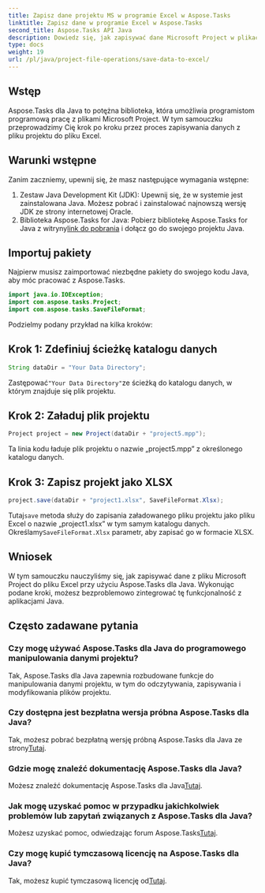 ```yaml
---
title: Zapisz dane projektu MS w programie Excel w Aspose.Tasks
linktitle: Zapisz dane w programie Excel w Aspose.Tasks
second_title: Aspose.Tasks API Java
description: Dowiedz się, jak zapisywać dane Microsoft Project w plikach Excel przy użyciu Aspose.Tasks dla Java. Łatwa integracja dla programistów Java.
type: docs
weight: 19
url: /pl/java/project-file-operations/save-data-to-excel/
---
```

## Wstęp
Aspose.Tasks dla Java to potężna biblioteka, która umożliwia programistom programową pracę z plikami Microsoft Project. W tym samouczku przeprowadzimy Cię krok po kroku przez proces zapisywania danych z pliku projektu do pliku Excel.
## Warunki wstępne
Zanim zaczniemy, upewnij się, że masz następujące wymagania wstępne:
1. Zestaw Java Development Kit (JDK): Upewnij się, że w systemie jest zainstalowana Java. Możesz pobrać i zainstalować najnowszą wersję JDK ze strony internetowej Oracle.
2.  Biblioteka Aspose.Tasks for Java: Pobierz bibliotekę Aspose.Tasks for Java z witryny[link do pobrania](https://releases.aspose.com/tasks/java/) i dołącz go do swojego projektu Java.

## Importuj pakiety
Najpierw musisz zaimportować niezbędne pakiety do swojego kodu Java, aby móc pracować z Aspose.Tasks.
```java
import java.io.IOException;
import com.aspose.tasks.Project;
import com.aspose.tasks.SaveFileFormat;
```

Podzielmy podany przykład na kilka kroków:
## Krok 1: Zdefiniuj ścieżkę katalogu danych
```java
String dataDir = "Your Data Directory";
```
 Zastępować`"Your Data Directory"`ze ścieżką do katalogu danych, w którym znajduje się plik projektu.
## Krok 2: Załaduj plik projektu
```java
Project project = new Project(dataDir + "project5.mpp");
```
Ta linia kodu ładuje plik projektu o nazwie „project5.mpp” z określonego katalogu danych.
## Krok 3: Zapisz projekt jako XLSX
```java
project.save(dataDir + "project1.xlsx", SaveFileFormat.Xlsx);
```
 Tutaj`save` metoda służy do zapisania załadowanego pliku projektu jako pliku Excel o nazwie „project1.xlsx” w tym samym katalogu danych. Określamy`SaveFileFormat.Xlsx` parametr, aby zapisać go w formacie XLSX.

## Wniosek
W tym samouczku nauczyliśmy się, jak zapisywać dane z pliku Microsoft Project do pliku Excel przy użyciu Aspose.Tasks dla Java. Wykonując podane kroki, możesz bezproblemowo zintegrować tę funkcjonalność z aplikacjami Java.
## Często zadawane pytania
### Czy mogę używać Aspose.Tasks dla Java do programowego manipulowania danymi projektu?
Tak, Aspose.Tasks dla Java zapewnia rozbudowane funkcje do manipulowania danymi projektu, w tym do odczytywania, zapisywania i modyfikowania plików projektu.
### Czy dostępna jest bezpłatna wersja próbna Aspose.Tasks dla Java?
 Tak, możesz pobrać bezpłatną wersję próbną Aspose.Tasks dla Java ze strony[Tutaj](https://releases.aspose.com/).
### Gdzie mogę znaleźć dokumentację Aspose.Tasks dla Java?
Możesz znaleźć dokumentację Aspose.Tasks dla Java[Tutaj](https://reference.aspose.com/tasks/java/).
### Jak mogę uzyskać pomoc w przypadku jakichkolwiek problemów lub zapytań związanych z Aspose.Tasks dla Java?
 Możesz uzyskać pomoc, odwiedzając forum Aspose.Tasks[Tutaj](https://forum.aspose.com/c/tasks/15).
### Czy mogę kupić tymczasową licencję na Aspose.Tasks dla Java?
 Tak, możesz kupić tymczasową licencję od[Tutaj](https://purchase.aspose.com/temporary-license/).